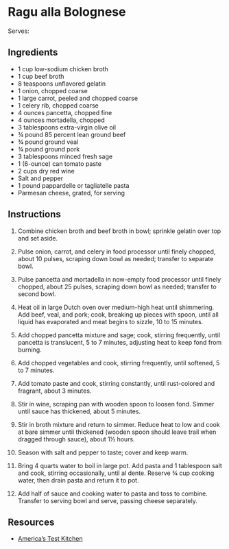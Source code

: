# Ragu alla Bolognese

Serves:

## Ingredients

* 1 cup low-sodium chicken broth
* 1 cup beef broth
* 8 teaspoons unflavored gelatin
* 1 onion, chopped coarse
* 1 large carrot, peeled and chopped coarse
* 1 celery rib, chopped coarse
* 4 ounces pancetta, chopped fine
* 4 ounces mortadella, chopped
* 3 tablespoons extra-virgin olive oil
* ¾ pound 85 percent lean ground beef
* ¾ pound ground veal
* ¾ pound ground pork
* 3 tablespoons minced fresh sage
* 1 (6-ounce) can tomato paste
* 2 cups dry red wine
* Salt and pepper
* 1 pound pappardelle or tagliatelle pasta
* Parmesan cheese, grated, for serving

## Instructions

1. Combine chicken broth and beef broth in bowl; sprinkle gelatin over top and set aside.

2. Pulse onion, carrot, and celery in food processor until finely chopped, about 10 pulses, scraping down bowl as needed; transfer to separate bowl.

3. Pulse pancetta and mortadella in now-empty food processor until finely chopped, about 25 pulses, scraping down bowl as needed; transfer to second bowl.

4. Heat oil in large Dutch oven over medium-high heat until shimmering. Add beef, veal, and pork; cook, breaking up pieces with spoon, until all liquid has evaporated and meat begins to sizzle, 10 to 15 minutes.

5. Add chopped pancetta mixture and sage; cook, stirring frequently, until pancetta is translucent, 5 to 7 minutes, adjusting heat to keep fond from burning.

6. Add chopped vegetables and cook, stirring frequently, until softened, 5 to 7 minutes.

7. Add tomato paste and cook, stirring constantly, until rust-colored and fragrant, about 3 minutes.

8. Stir in wine, scraping pan with wooden spoon to loosen fond. Simmer until sauce has thickened, about 5 minutes.

9. Stir in broth mixture and return to simmer. Reduce heat to low and cook at bare simmer until thickened (wooden spoon should leave trail when dragged through sauce), about 1½ hours.

10. Season with salt and pepper to taste; cover and keep warm.

11. Bring 4 quarts water to boil in large pot. Add pasta and 1 tablespoon salt and cook, stirring occasionally, until al dente. Reserve ¾ cup cooking water, then drain pasta and return it to pot.

12. Add half of sauce and cooking water to pasta and toss to combine. Transfer to serving bowl and serve, passing cheese separately.

## Resources

* [America’s Test Kitchen](https://www.americastestkitchen.com/recipes/6835-ragu-alla-bolognese)
